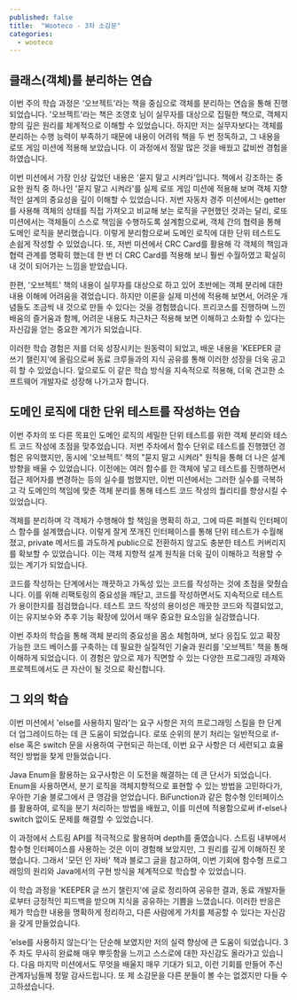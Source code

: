 ```yaml
---
published: false
title:  "Wooteco - 3차 소감문"
categories:
  - wooteco
---
```


## 클래스(객체)를 분리하는 연습
이번 주의 학습 과정은 '오브젝트'라는 책을 중심으로 객체를 분리하는 연습을 통해 진행되었습니다. '오브젝트'라는 책은 조영호 님이 실무자를 대상으로 집필한 책으로, 객체지향의 깊은 원리를 체계적으로 이해할 수 있었습니다. 하지만 저는 실무자보다는 객체를 분리하는 수행 능력이 부족하기 때문에 내용이 어려워 책을 두 번 정독하고, 그 내용을 로또 게임 미션에 적용해 보았습니다. 이 과정에서 정말 많은 것을 배웠고 값비싼 경험을 하였습니다.

이번 미션에서 가장 인상 깊었던 내용은 '묻지 말고 시켜라'입니다. 책에서 강조하는 중요한 원칙 중 하나인 '묻지 말고 시켜라'를 실제 로또 게임 미션에 적용해 보며 객체 지향적인 설계의 중요성을 깊이 이해할 수 있었습니다. 저번 자동차 경주 미션에서는 getter를 사용해 객체의 상태를 직접 가져오고 비교해 보는 로직을 구현했던 것과는 달리, 로또 미션에서는 객체들이 스스로 책임을 수행하도록 설계함으로써, 객체 간의 협력을 통해 도메인 로직을 분리했습니다. 이렇게 분리함으로써 도메인 로직에 대한 단위 테스트도 손쉽게 작성할 수 있었습니다. 또, 저번 미션에서 CRC Card를 활용해 각 객체의 책임과 협력 관계를 명확히 했는데 한 번 더 CRC Card를 적용해 보니 훨씬 수월하였고 확실히 내 것이 되어가는 느낌을 받았습니다. 

한편, '오브젝트' 책의 내용이 실무자를 대상으로 하고 있어 초반에는 객체 분리에 대한 내용 이해에 어려움을 겪었습니다. 하지만 이론을 실제 미션에 적용해 보면서, 어려운 개념들도 조금씩 내 것으로 만들 수 있다는 것을 경험했습니다. 프리코스를 진행하며 느낀 배움의 즐거움과 함께, 어려운 내용도 차근차근 적용해 보면 이해하고 소화할 수 있다는 자신감을 얻는 중요한 계기가 되었습니다. 

이러한 학습 경험은 저를 더욱 성장시키는 원동력이 되었고, 배운 내용을 'KEEPER 글 쓰기 챌린지'에 올림으로써 동료 크루들과의 지식 공유를 통해 이러한 성장을 더욱 공고히 할 수 있었습니다. 앞으로도 이 같은 학습 방식을 지속적으로 적용해, 더욱 견고한 소프트웨어 개발자로 성장해 나가고자 합니다.

## 도메인 로직에 대한 단위 테스트를 작성하는 연습
이번 주차의 또 다른 목표인 도메인 로직의 세밀한 단위 테스트를 위한 객체 분리와 테스트 코드 작성에 초점을 맞추었습니다. 저번 주차에서 함수 단위로 테스트를 진행했던 경험은 유익했지만, 동시에 '오브젝트' 책의 "묻지 말고 시켜라" 원칙을 통해 더 나은 설계 방향을 배울 수 있었습니다. 이전에는 여러 함수를 한 객체에 넣고 테스트를 진행하면서 접근 제어자를 변경하는 등의 실수를 범했지만, 이번 미션에서는 그러한 실수를 극복하고 각 도메인의 책임에 맞춘 객체 분리를 통해 테스트 코드 작성의 퀄리티를 향상시킬 수 있었습니다.

객체를 분리하며 각 객체가 수행해야 할 책임을 명확히 하고, 그에 따른 퍼블릭 인터페이스 함수를 설계했습니다. 이렇게 잘게 쪼개진 인터페이스를 통해 단위 테스트가 수월해졌고, private 메서드를 과도하게 public으로 전환하지 않고도 충분한 테스트 커버리지를 확보할 수 있었습니다. 이는 객체 지향적 설계 원칙을 더욱 깊이 이해하고 적용할 수 있는 계기가 되었습니다.

코드를 작성하는 단계에서는 깨끗하고 가독성 있는 코드를 작성하는 것에 초점을 맞췄습니다. 이를 위해 리팩토링의 중요성을 깨닫고, 코드를 작성하면서도 지속적으로 테스트가 용이한지를 점검했습니다. 테스트 코드 작성의 용이성은 깨끗한 코드와 직결되었고, 이는 유지보수와 추후 기능 확장에 있어서 매우 중요한 요소임을 실감했습니다.

이번 주차의 학습을 통해 객체 분리의 중요성을 몸소 체험하며, 보다 응집도 있고 확장 가능한 코드 베이스를 구축하는 데 필요한 실질적인 기술과 원리를 '오브젝트' 책을 통해 이해하게 되었습니다. 이 경험은 앞으로 제가 직면할 수 있는 다양한 프로그래밍 과제와 프로젝트에서도 큰 자산이 될 것으로 확신합니다.

## 그 외의 학습
이번 미션에서 'else를 사용하지 말라'는 요구 사항은 저의 프로그래밍 스킬을 한 단계 더 업그레이드하는 데 큰 도움이 되었습니다. 로또 순위의 분기 처리는 일반적으로 if-else 혹은 switch 문을 사용하여 구현되곤 하는데, 이번 요구 사항은 더 세련되고 효율적인 방법을 찾게 만들었습니다.

Java Enum을 활용하는 요구사항은 이 도전을 해결하는 데 큰 단서가 되었습니다. Enum을 사용하면서, 분기 로직을 객체지향적으로 표현할 수 있는 방법을 고민하다가, 우아한 기술 블로그에서 큰 영감을 얻었습니다. BiFunction과 같은 함수형 인터페이스를 활용하여, 로직을 분기 처리하는 방법을 배웠고, 이를 미션에 적용함으로써 if-else나 switch 없이도 문제를 해결할 수 있었습니다.

이 과정에서 스트림 API를 적극적으로 활용하며 depth를 줄였습니다. 스트림 내부에서 함수형 인터페이스를 사용하는 것은 이미 경험해 보았지만, 그 원리를 깊게 이해하진 못했습니다. 그래서 '모던 인 자바' 책과 블로그 글을 참고하여, 이번 기회에 함수형 프로그래밍의 원리와 Java에서의 구현 방식을 체계적으로 학습할 수 있었습니다.

이 학습 과정을 'KEEPER 글 쓰기 챌린지'에 글로 정리하여 공유한 결과, 동료 개발자들로부터 긍정적인 피드백을 받으며 지식을 공유하는 기쁨을 느꼈습니다. 이러한 반응은 제가 학습한 내용을 명확하게 정리하고, 다른 사람에게 가치를 제공할 수 있다는 자신감을 갖게 만들었습니다.

'else를 사용하지 않는다'는 단순해 보였지만 저의 실력 향상에 큰 도움이 되었습니다. 3주 차도 무사히 완료해 매우 뿌듯함을 느끼고 스스로에 대한 자신감도 올라가고 있습니다. 다음 마지막 미션에서도 무엇을 배울지 매우 기대가 되고, 이런 기회를 만들어 주신 관계자님들께 정말 감사드립니다. 또 제 소감문을 다른 분들이 볼 수는 없겠지만 다들 수고하셨습니다.
